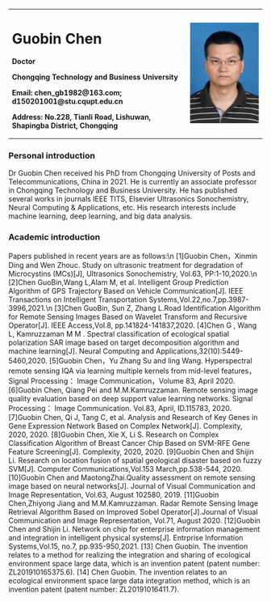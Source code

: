 <table border="0">
<tr>
<td width= "70%">
<h1>Guobin Chen</h1>
<p><b>Doctor</b></p>
<p><b>Chongqing Technology and Business University</b></p>
<p><b>Email: chen_gb1982@163.com; d150201001@stu.cqupt.edu.cn</b></p>
<p><b>Address: No.228, Tianli Road, Lishuwan, Shapingba District, Chongqing</b></p>
</td>
<td width="30%">
<img src="/陈国彬.jpg" width="100%">
</td>
</tr>
</table>
                           
### Personal introduction
Dr Guobin Chen received his PhD from Chongqing University of Posts and Telecommunications, China in 2021. He is currently an associate professor in Chongqing Technology and Business University. He has published several works in journals IEEE TITS, Elsevier Ultrasonics Sonochemistry, Neural Computing & Applications, etc. His research interests include machine learning, deep learning, and big data analysis.
### Academic introduction 
Papers published in recent years are as follows:\n
[1]Guobin Chen，Xinmin Ding and Wen Zhouc. Study on ultrasonic treatment for degradation of Microcystins (MCs)[J], Ultrasonics Sonochemistry, Vol.63, PP:1-10,2020.\n
[2]Chen GuoBin,Wang L,Alam M, et al. Intelligent Group Prediction Algorithm of GPS Trajectory Based on Vehicle Communication[J]. IEEE Transactions on Intelligent Transportation Systems,Vol.22,no.7,pp.3987-3996,2021.\n
[3]Chen GuoBin, Sun Z, Zhang L.Road Identification Algorithm for Remote Sensing Images Based on Wavelet Transform and Recursive Operator[J]. IEEE Access,Vol.8, pp.141824-141837,2020.
[4]Chen G , Wang L, Kamruzzaman M M . Spectral classification of ecological spatial polarization SAR image based on target decomposition algorithm and machine learning[J]. Neural Computing and Applications,32(10):5449-5460,2020.
[5]Guobin Chen，Yu Zhang Su and ling Wang. Hyperspectral remote sensing IQA via learning multiple kernels from mid-level features，Signal Processing： Image Communication，Volume 83, April 2020.
[6]Guobin Chen, Qiang Pei and M.M.Kamruzzaman. Remote sensing image quality evaluation based on deep support value learning networks. Signal Processing： Image Communication. Vol.83, April, ID.115783, 2020.
[7]Guobin Chen, Qi J,  Tang C, et al. Analysis and Research of Key Genes in Gene Expression Network Based on Complex Network[J]. Complexity, 2020, 2020.
[8]Guobin Chen, Xie X, Li S. Research on Complex Classification Algorithm of Breast Cancer Chip Based on SVM-RFE Gene Feature Screening[J]. Complexity, 2020, 2020. 
[9]Guobin Chen and Shijin Li. Research on location fusion of spatial geological disaster based on fuzzy SVM[J]. Computer Communications,Vol.153 March,pp.538-544, 2020.
[10]Guobin Chen and MaotongZhai.Quality assessment on remote sensing image based on neural networks[J]. Journal of Visual Communication and Image Representation, Vol.63, August 102580, 2019.
[11]Guobin Chen,Zhiyong Jiang and M.M.Kamruzzaman. Radar Remote Sensing Image Retrieval Algorithm Based on Improved Sobel Operator[J].Journal of Visual Communication and Image Representation, Vol.71, August 2020.
[12]Guobin Chen and Shijin Li. Network on chip for enterprise information management and integration in intelligent physical systems[J]. Entrprise Information Systems,Vol.15, no.7, pp.935-950,2021.
[13] Chen Guobin. The invention relates to a method for realizing the integration and sharing of ecological environment space large data, which is an invention patent (patent number: ZL201910165375.6). 
[14] Chen Guobin. The invention relates to an ecological environment space large data integration method, which is an invention patent (patent number: ZL20191016411.7).
